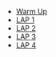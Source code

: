 <ul>
<li><a href="https://github.com/getfutureproof/fp_guides_wiki/wiki/Warm-Up-Week">Warm Up</a></li>

<li><a href="https://github.com/getfutureproof/fp_guides_wiki/wiki/LAP-1">LAP 1</a></li>

<li><a href="https://github.com/getfutureproof/fp_guides_wiki/wiki/LAP-2">LAP 2</a></li>

<li><a href="https://github.com/getfutureproof/fp_guides_wiki/wiki/LAP-3">LAP 3</a></li>

<li><a href="https://github.com/getfutureproof/fp_guides_wiki/wiki/LAP-4">LAP 4</a></li>
</ul>


